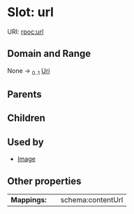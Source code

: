 
# Slot: url




URI: [rpoc:url](https://pub.tech/schema/rpoc/url)


## Domain and Range

None &#8594;  <sub>0..1</sub> [Uri](types/Uri.md)

## Parents


## Children


## Used by

 * [Image](Image.md)

## Other properties

|  |  |  |
| --- | --- | --- |
| **Mappings:** | | schema:contentUrl |

